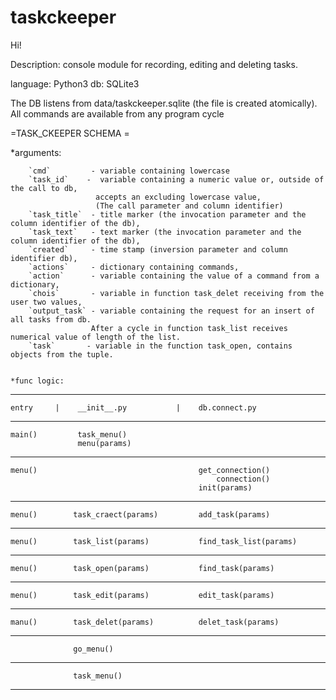 # taskckeeper

Hi!

Description: console module for recording, editing and deleting tasks.

language: Python3
db: SQLite3

The DB listens from data/taskckeeper.sqlite (the file is created atomically).
All commands are available from any program cycle

=TASK_CKEEPER SCHEMA =

*arguments:
    
        `cmd`         - variable containing lowercase
        `task_id`    -  variable containing a numeric value or, outside of the call to db,
                       accepts an excluding lowercase value,
                       (The call parameter and column identifier)
        `task_title`  - title marker (the invocation parameter and the column identifier of the db),
        `task_text`   - text marker (the invocation parameter and the column identifier of the db),
        `created`     - time stamp (inversion parameter and column identifier db),
        `actions`     - dictionary containing commands,
        `action`      - variable containing the value of a command from a dictionary,
        `chois`       - variable in function task_delet receiving from the user two values,
        `output_task` - variable containing the request for an insert of all tasks from db.
                      After a cycle in function task_list receives numerical value of length of the list.
        `task`       - variable in the function task_open, contains objects from the tuple.
    
    
    *func logic:
____________________________________________________________________   
    entry     |    __init__.py           |    db.connect.py         
--------------------------------------------------------------------
    main()         task_menu()         
                   menu(params)        
--------------------------------------------------------------------
    menu()                                    get_connection() 
                                                  connection()
                                              init(params)
--------------------------------------------------------------------
    menu()        task_craect(params)         add_task(params) 
-------------------------------------------------------------------- 
    menu()        task_list(params)           find_task_list(params)
--------------------------------------------------------------------
    menu()        task_open(params)           find_task(params)
--------------------------------------------------------------------
    menu()        task_edit(params)           edit_task(params)
--------------------------------------------------------------------
    manu()        task_delet(params)          delet_task(params)
--------------------------------------------------------------------
                  go_menu()             
--------------------------------------------------------------------
                  task_menu()          
--------------------------------------------------------------------
